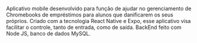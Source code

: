 Aplicativo mobile desenvolvido para função de ajudar no gerenciamento de Chromebooks de empréstimos para alunos que danificarem os seus próprios.
Criado com a tecnologia React Native e Expo, esse aplicativo visa facilitar o controle, tanto de entrada, como de saída.
BackEnd feito com Node JS, banco de dados MySQL.